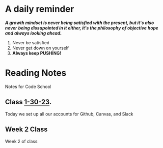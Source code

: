 # A daily reminder
***A growth mindset is never being satisfied with the present, but it's also never being dissapointed in it either, it's the philosophy of objective hope  and always looking ahead.***
1. Never be satisfied
2. Never get down on yourself
3. **Always keep PUSHING!**
# Reading Notes
Notes for Code School

## Class [1-30-23](https://github.com/JaydenB112/Reading-Notes/blob/main/Class01.md).

Today we set up all our accounts for Github, Canvas, and Slack

## Week 2 Class

Week 2 of class
